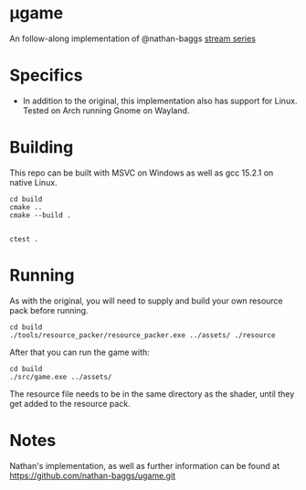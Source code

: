 # µgame
An follow-along implementation of @nathan-baggs [stream series](https://www.youtube.com/watch?v=TwW9UPc8ImU&list=PLmm8GpQIMryC1Lm_YgphPgzwPue5RAZdi)

# Specifics
- In addition to the original, this implementation also has support for Linux. Tested on Arch running Gnome on Wayland.

# Building
This repo can be built with MSVC on Windows as well as gcc 15.2.1 on native Linux.

```
cd build
cmake ..
cmake --build .


ctest .
```

# Running
As with the original, you will need to supply and build your own resource pack before running.

```
cd build
./tools/resource_packer/resource_packer.exe ../assets/ ./resource
```

After that you can run the game with:

```
cd build
./src/game.exe ../assets/
```
The resource file needs to be in the same directory as the shader, until they get added to the resource pack.

# Notes
Nathan's implementation, as well as further information can be found at https://github.com/nathan-baggs/ugame.git
